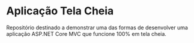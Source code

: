 # Aplicação Tela Cheia
Repositório destinado a demonstrar uma das formas de desenvolver uma aplicação ASP.NET Core MVC que funcione 100% em tela cheia.
